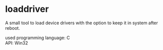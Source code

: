 # loaddriver

A small tool to load device drivers with the option to keep it in system after reboot.

used programming language: C <br>
API: Win32 <br>
